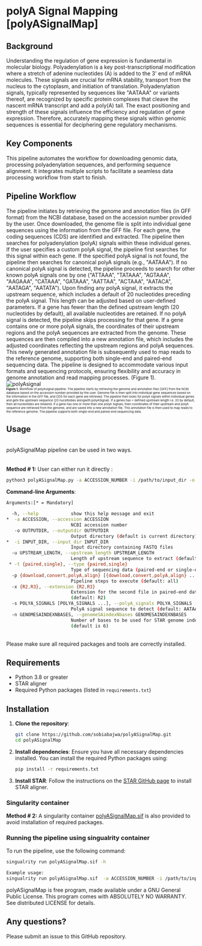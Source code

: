 # polyA Signal Mapping [polyASignalMap]

## Background
Understanding the regulation of gene expression is fundamental in molecular biology. Polyadenylation is a key post-transcriptional modification where a stretch of adenine nucleotides (A) is added to the 3' end of mRNA molecules. These signals are crucial for mRNA stability, transport from the nucleus to the cytoplasm, and initiation of translation. Polyadenylation signals, typically represented by sequences like "AATAAA" or variants thereof, are recognized by specific protein complexes that cleave the nascent mRNA transcript and add a poly(A) tail. The exact positioning and strength of these signals influence the efficiency and regulation of gene expression. Therefore, accurately mapping these signals within genomic sequences is essential for deciphering gene regulatory mechanisms.

## Key Components
This pipeline automates the workflow for downloading genomic data, processing polyadenylation sequences, and performing sequence alignment. It integrates multiple scripts to facilitate a seamless data processing workflow from start to finish.

## Pipeline Workflow
The pipeline initiates by retrieving the genome and annotation files (in GFF format) from the NCBI database, based on the accession number provided by the user. Once downloaded, the genome file is split into individual gene sequences using the information from the GFF file. For each gene, the coding sequences (CDS) are identified and extracted. The pipeline then searches for polyadenylation (polyA) signals within these individual genes. If the user specifies a custom polyA signal, the pipeline first searches for this signal within each gene. If the specified polyA signal is not found, the pipeline then searches for canonical polyA signals (e.g., "AATAAA"). If no canonical polyA signal is detected, the pipeline proceeds to search for other known polyA signals one by one ("ATTAAA", "TATAAA", "AGTAAA", "AAGAAA", "CATAAA", "GATAAA", "AATTAA", "ACTAAA", "AATACA", "AATAGA", "AATATA"). Upon finding any polyA signal, it extracts the upstream sequence, which includes a default of 20 nucleotides preceding the polyA signal. This length can be adjusted based on user-defined parameters. If a gene has fewer than the defined upstream length (20 nucleotides by default), all available nucleotides are retained. If no polyA signal is detected, the pipeline skips processing for that gene. If a gene contains one or more polyA signals, the coordinates of their upstream regions and the polyA sequences are extracted from the genome. These sequences are then compiled into a new annotation file, which includes the adjusted coordinates reflecting the upstream regions and polyA sequences. This newly generated annotation file is subsequently used to map reads to the reference genome, supporting both single-end and paired-end sequencing data. The pipeline is designed to accommodate various input formats and sequencing protocols, ensuring flexibility and accuracy in genome annotation and read mapping processes. (Figure 1).
<br>![polyAsignal](https://github.com/sobiaidrees1/polyASignalMap/assets/74347135/7d2661a5-eb75-46a9-8a73-47c6ce8d733c) </br>
<span style="font-size: 8px;">**Figure 1.** Workflow of polyAsignal pipeline. The pipeline starts by retrieving the genome and annotation files [GFF] from the NCBI database based on the accession number provided by the user. Genome file is then split into individual gene sequences based on the information in the GFF file, and CDS for each gene are retrieved. The pipeline then looks for polyA signals within individual genes and gets the upstream sequence (20 nuceltodies alongwith polyASignal). If a genes has < defined upstream length i.e. 20 by default, then all nucleotides are retaiend. If a gene has one or more than one polyA Signals, then coordinates of their upstream and polyA sequence are retrieved from the genome, and are saved into a new annotation file. This annotation file is then used to map reads to the reference genome. The pipeline supports both single-end and paired-end sequencing data.</span>
## Usage
<br>polyASignalMap pipeline can be used in two ways.</br> 
<br></br>
**Method # 1:** User can either run it directly :
```bash
python3 polyASignalMap.py -a ACCESSION_NUMBER -i /path/to/input_dir -o /path/to/output_dir -t paired
```
**Command-line Arguments**:
```bash
Arguments:[* = Mandatory]

  -h, --help            show this help message and exit
*  -a ACCESSION, --accession ACCESSION
                        NCBI accession number
   -o OUTPUTDIR, --outputdir OUTPUTDIR
                        Output directory (default is current directory)
*  -i INPUT_DIR, --input_dir INPUT_DIR
                        Input directory containing FASTQ files
  -u UPSTREAM_LENGTH, --upstream_length UPSTREAM_LENGTH
                        Length of upstream sequence to extract (default is 20)
 * -t {paired,single}, --type {paired,single}
                        Type of sequencing data (paired-end or single-end)
  -p {download,convert,polyA,align} [{download,convert,polyA,align} ...], --pipeline_steps {download,convert,polyA,align} [{download,convert,polyA,align} ...]
                        Pipeline steps to execute (default: all)
  -x {R2,R3}, --extension {R2,R3}
                        Extension for the second file in paired-end data
                        (default: R2)
  -s POLYA_SIGNALS [POLYA_SIGNALS ...], --polyA_signals POLYA_SIGNALS [POLYA_SIGNALS ...]
                        PolyA signal sequence to detect (default: AATAAA)
  -n GENOMESAINDEXNBASES, --genomeSAindexNbases GENOMESAINDEXNBASES
                        Number of bases to be used for STAR genome indexing
                        (default is 6)
```
<br>Please make sure all required packages and tools are correctly installed.</br>
## Requirements

- Python 3.8 or greater
- STAR aligner
- Required Python packages (listed in `requirements.txt`)

## Installation

1. **Clone the repository**:
    ```bash
    git clone https://github.com/sobiabajwa/polyASignalMap.git
    cd polyASignalMap
    ```

2. **Install dependencies**:
    Ensure you have all necessary dependencies installed. You can install the required Python packages using:
    ```bash
    pip install -r requirements.txt
    ```

3. **Install STAR**:
    Follow the instructions on the [STAR GitHub page](https://github.com/alexdobin/STAR) to install STAR aligner.

### Singularity container

**Method # 2:** A singularity container [polyASignalMap.sif](https://www.dropbox.com/scl/fi/86t4v5pxdvccaolehef2l/polyASignalMap.sif?rlkey=sdz8kzxo5i438gbux0568ba5z&st=0vh1xnze&dl=0) is also provided to avoid installation of required packages. 

### Running the pipeline using singualrity container

To run the pipeline, use the following command:

```bash
singualrity run polyASignalMap.sif -h

Example usage:
singualrity run polyASignalMap.sif  -a ACCESSION_NUMBER -i /path/to/input_dir -o /path/to/output_dir -t paired
```
polyASignalMap is free program, made available under a GNU General Public License. This program comes with ABSOLUTELY NO WARRANTY. See distributed LICENSE for details.

## Any questions?
Please submit an issue to this GitHub repository.
